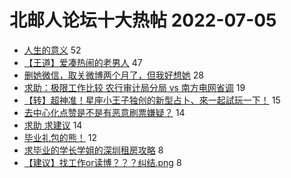 # 北邮人论坛十大热帖 2022-07-05

- [人生的意义](https://bbs.byr.cn/article/WorkLife/1188501) 52
- [【王道】爱凑热闹的老男人](https://bbs.byr.cn/article/Friends/2027095) 47
- [删她微信，取关微博两个月了，但我好想她](https://bbs.byr.cn/article/Talking/6354786) 28
- [求助：极限工作比较 农行审计局分局 vs 南方电网省调](https://bbs.byr.cn/article/Job/2167480) 19
- [【转】超神准！星座小王子独创的新型占卜、來一起試玩一下！](https://bbs.byr.cn/article/Constellations/326533) 15
- [去中心化点赞是不是有恶意刷票嫌疑？](https://bbs.byr.cn/article/Tshirt/90818) 14
- [求助 求建议](https://bbs.byr.cn/article/GoAbroad/387336) 14
- [毕业礼包的熊！](https://bbs.byr.cn/article/Picture/3324780) 12
- [求毕业的学长学姐的深圳租房攻略](https://bbs.byr.cn/article/BYRatSZ/9868) 8
- [【建议】找工作or读博？？？纠结.png](https://bbs.byr.cn/article/StudyShare/204507) 8


